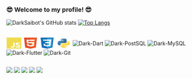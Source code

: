 ### 😎 Welcome to my profile! 😎

![DarkSaibot's GitHub stats](https://github-readme-stats.vercel.app/api?username=darksaibot&theme=algolia&show_icons=true)
[![Top Langs](https://github-readme-stats.vercel.app/api/top-langs/?username=darksaibot&theme=algolia&show_icons=true)](https://github.com/darksaibot/github-readme-stats)
<div style="display: inline_block"><br>
  <img align="center" alt="Dark-Js" height="30" width="40" src="https://raw.githubusercontent.com/devicons/devicon/master/icons/javascript/javascript-plain.svg">
  <img align="center" alt="Dark-HTML" height="30" width="40" src="https://raw.githubusercontent.com/devicons/devicon/master/icons/html5/html5-original.svg">
  <img align="center" alt="Dark-CSS" height="30" width="40" src="https://raw.githubusercontent.com/devicons/devicon/master/icons/css3/css3-original.svg">
  <img align="center" alt="Dark-Python" height="30" width="40" src="https://raw.githubusercontent.com/devicons/devicon/master/icons/python/python-original.svg">
  <img align="center" alt="Dark-Dart" height="30" width="40" img src="https://cdn.jsdelivr.net/gh/devicons/devicon/icons/dart/dart-original-wordmark.svg" />
  <img align="center" alt="Dark-PostSQL" height="30" width="40" img src="https://cdn.jsdelivr.net/gh/devicons/devicon/icons/postgresql/postgresql-original-wordmark.svg" />
  <img align="center" alt="Dark-MySQL" height="30" width="40" img src="https://cdn.jsdelivr.net/gh/devicons/devicon/icons/mysql/mysql-original-wordmark.svg" />
  <img align="center" alt="Dark-Flutter" height="30" width="40" img src="https://cdn.jsdelivr.net/gh/devicons/devicon/icons/flutter/flutter-original.svg" />
  <img align="center" alt="Dark-Git" height="30" width="40" img src="https://cdn.jsdelivr.net/gh/devicons/devicon/icons/git/git-original-wordmark.svg" />          
</div>

##

<div> 
  <a href="https://www.instagram.com/gabriel.sp10/" target="_blank"><img src="https://img.shields.io/badge/-Instagram-%23E4405F?style=for-the-badge&logo=instagram&logoColor=white" target="_blank"></a>
  <a href = "mailto:gabrieltobias10@outlook.com"><img src="https://img.shields.io/badge/Microsoft_Outlook-0078D4?style=for-the-badge&logo=microsoft-outlook&logoColor=white"></a>
  <a href="https://www.linkedin.com/in/gabriel-tobias-42ab82158/" target="_blank"><img src="https://img.shields.io/badge/-LinkedIn-%230077B5?style=for-the-badge&logo=linkedin&logoColor=white" target="_blank"></a>
  <a href="https://twitter.com/DarkSaibot_" target="_blank"><img src="https://img.shields.io/badge/Twitter-%231DA1F2.svg?style=for-the-badge&logo=Twitter&logoColor=white"></a>
  <a href="https://www.twitch.tv/darksaibot" target="_blank"><img src="https://img.shields.io/badge/Twitch-9146FF?style=for-the-badge&logo=twitch&logoColor=white" target="_blank"></a>
  
</div>

          
          
